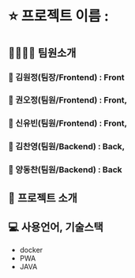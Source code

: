 # ⭐ 프로젝트 이름 : 

## 👨‍👩‍👦‍👦  팀원소개 

### 👦 김원정(팀장/Frontend) : Front

### 👦 권오정(팀원/Frontend) : Front,

### 👧 신유빈(팀원/Frontend) : Front,

### 👦 김찬영(팀원/Backend) : Back,

### 👦 양동찬(팀원/Backend) : Back


## 📖 프로젝트 소개


## 💻 사용언어, 기술스택

- docker
- PWA
- JAVA